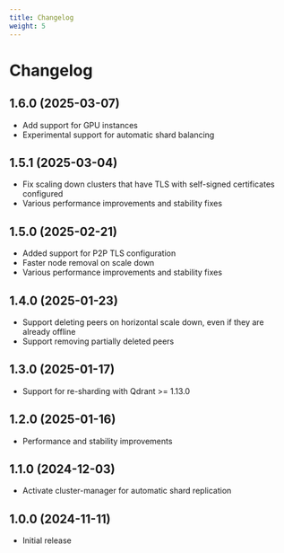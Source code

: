 ```yaml
---
title: Changelog
weight: 5
---
```


# Changelog

## 1.6.0 (2025-03-07)

* Add support for GPU instances
* Experimental support for automatic shard balancing

## 1.5.1 (2025-03-04)

* Fix scaling down clusters that have TLS with self-signed certificates configured
* Various performance improvements and stability fixes

## 1.5.0 (2025-02-21)

* Added support for P2P TLS configuration
* Faster node removal on scale down
* Various performance improvements and stability fixes

## 1.4.0 (2025-01-23)

* Support deleting peers on horizontal scale down, even if they are already offline
* Support removing partially deleted peers

## 1.3.0 (2025-01-17)

* Support for re-sharding with Qdrant >= 1.13.0

## 1.2.0 (2025-01-16)

* Performance and stability improvements

## 1.1.0 (2024-12-03)

* Activate cluster-manager for automatic shard replication

## 1.0.0 (2024-11-11)

* Initial release
